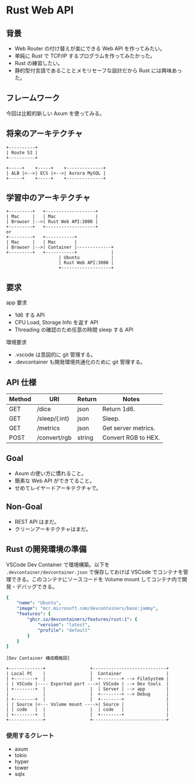 # Rust Web API

## 背景

- Web Router の付け替えが楽にできる Web API を作ってみたい。
- 単純に Rust で TCP/IP するプログラムを作ってみたかった。
- Rust の練習したい。
- 静的型付言語であることとメモリセーフな設計だから Rust には興味あった。

## フレームワーク

今回は比較的新しい Axum を使ってみる。

## 将来のアーキテクチャ

```plaintext
+----------+
| Route 53 |
+----------+

+-----+    +-----+    +--------------+
| ALB |<-->| ECS |<-->| Aurora MySQL |
+-----+    +-----+    +--------------+
```

## 学習中のアーキテクチャ

```plaintext
+---------+   +-------------------+
| Mac     |   | Mac               |
| Browser |-->| Rust Web API:3000 |
+---------+   +-------------------+
or
+---------+   +-----------+
| Mac     |   | Mac       |
| Browser |-->| Container |-------------+
+---------+   +-----------+             |
                    | Ubuntu            |
                    | Rust Web API:3000 |
                    +-------------------+

```

## 要求

app 要求

- 1d6 する API
- CPU Load, Storage Info を返す API
- Threading の確認のため任意の時間 sleep する API

環境要求

- .vscode は意図的に git 管理する。
- .devcontainer も開発環境共通化のために git 管理する。

## API 仕様

| Method | URI           | Return | Notes               |
|--------|---------------|--------|---------------------|
| GET    | /dice         | json   | Return 1d6.         |
| GET    | /sleep/{:int} | json   | Sleep.              |
| GET    | /metrics      | json   | Get server metrics. |
| POST   | /convert/rgb  | string | Convert RGB to HEX. |

## Goal

- Axum の使い方に慣れること。
- 簡素な Web API ができてること。
- せめてレイヤードアーキテクチャで。

## Non-Goal

- REST API はまだ。
- クリーンアーキテクチャはまだ。

## Rust の開発環境の準備

VSCode Dev Container で環境構築。以下を `.devcontainer/devcontainer.json` で保存しておけば VSCode でコンテナを管理できる。このコンテナにソースコードを Volume mount してコンテナ内で開発・デバッグできる。

```yaml
{
    "name": "Ubuntu",
    "image": "mcr.microsoft.com/devcontainers/base:jammy",
    "features": {
        "ghcr.io/devcontainers/features/rust:1": {
            "version": "latest",
            "profile": "default"
        }
    }
}
```

```plaintext
[Dev Container 構成概略図]

+-------------+                 +----------------------------+
| Local PC    |                 |  Container                 |
| +--------+  |                 |  +--------+ --> FileSystem |
| | VSCode |---- Exported port --->| VSCode | --> Dev tools  |
| +--------+  |                 |  | Server | --> app        |
|             |                 |  +--------+ --> Debug      |
| +--------+  |                 |  +--------+                |
| | Source |<--- Volume mount ---->| Source |                |
| | code   |  |                 |  | code   |                |
| +--------+  |                 |  +--------+                |
+-------------+                 +----------------------------+
```

### 使用するクレート

- axum
- tokio
- hyper
- tower
- sqlx
